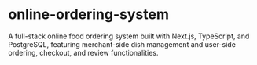 # online-ordering-system
A full-stack online food ordering system built with Next.js, TypeScript, and PostgreSQL, featuring merchant-side dish management and user-side ordering, checkout, and review functionalities.
